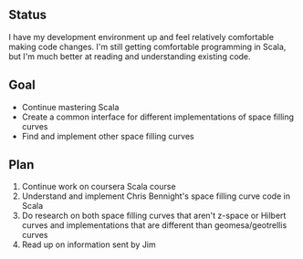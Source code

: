 ## Status

I have my development environment up and feel relatively comfortable making code changes. I'm still
getting comfortable programming in Scala, but I'm much better at reading and understanding existing code.

## Goal

* Continue mastering Scala
* Create a common interface for different implementations of space filling curves
* Find and implement other space filling curves

## Plan

1. Continue work on coursera Scala course
1. Understand and implement Chris Bennight's space filling curve code in Scala
1. Do research on both space filling curves that aren't z-space or Hilbert curves and implementations
that are different than geomesa/geotrellis curves
1. Read up on information sent by Jim
